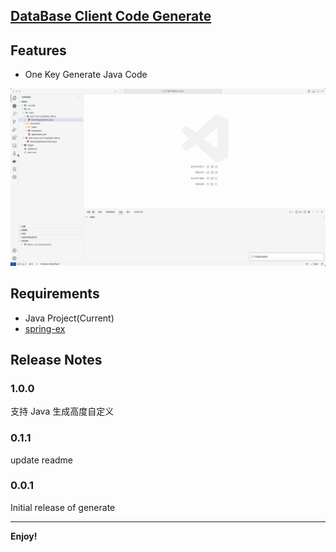 ## [DataBase Client Code Generate](https://marketplace.visualstudio.com/items?itemName=guanmengyuan.database-client-code-generate)

## Features

- One Key Generate Java Code

![feature](images/feature.gif)

## Requirements

- Java Project(Current)
- [spring-ex](https://github.com/Guan-Meng-Yuan/spring-ex)

## Release Notes

### 1.0.0

支持 Java 生成高度自定义

### 0.1.1

update readme

### 0.0.1

Initial release of generate

---

**Enjoy!**
